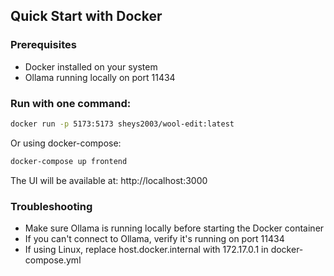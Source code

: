 ## Quick Start with Docker

### Prerequisites
- Docker installed on your system
- Ollama running locally on port 11434

### Run with one command:
```bash
docker run -p 5173:5173 sheys2003/wool-edit:latest
```

Or using docker-compose:

```bash
docker-compose up frontend
```

The UI will be available at: http://localhost:3000

### Troubleshooting
- Make sure Ollama is running locally before starting the Docker container
- If you can't connect to Ollama, verify it's running on port 11434
- If using Linux, replace host.docker.internal with 172.17.0.1 in docker-compose.yml